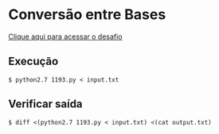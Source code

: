 # Conversão entre Bases
[Clique aqui para acessar o desafio](https://www.urionlinejudge.com.br/judge/pt/problems/view/1193)

## Execução
```
$ python2.7 1193.py < input.txt
```

## Verificar saída
```
$ diff <(python2.7 1193.py < input.txt) <(cat output.txt)
```